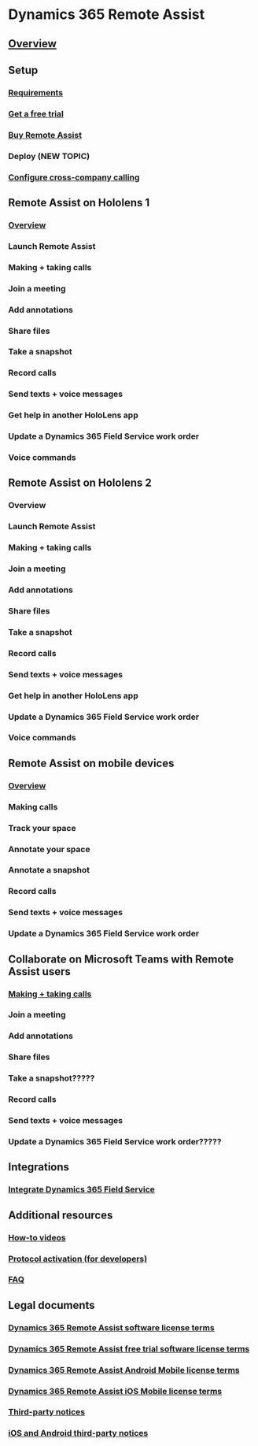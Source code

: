 # Dynamics 365 Remote Assist
## [Overview](index.md)
## Setup
### [Requirements](requirements.md)
### [Get a free trial](try-remote-assist-free.md)
### [Buy Remote Assist](buy-and-deploy-remote-assist.md)
### Deploy (NEW TOPIC)
### [Configure cross-company calling](cross-company-calling.md)
## Remote Assist on Hololens 1
### [Overview](user-guide.md)
### Launch Remote Assist
### Making + taking calls
### Join a meeting
### Add annotations
### Share files
### Take a snapshot
### Record calls
### Send texts + voice messages
### Get help in another HoloLens app
### Update a Dynamics 365 Field Service work order
### Voice commands
## Remote Assist on Hololens 2
### Overview
### Launch Remote Assist
### Making + taking calls
### Join a meeting
### Add annotations
### Share files
### Take a snapshot
### Record calls
### Send texts + voice messages
### Get help in another HoloLens app
### Update a Dynamics 365 Field Service work order 
### Voice commands
## Remote Assist on mobile devices
### [Overview](mobile-app/index.md)
### Making calls
### Track your space
### Annotate your space
### Annotate a snapshot
### Record calls
### Send texts + voice messages
### Update a Dynamics 365 Field Service work order 
## Collaborate on Microsoft Teams with Remote Assist users
### [Making + taking calls](use-microsoft-teams-with-remote-assist.md)
### Join a meeting
### Add annotations
### Share files
### Take a snapshot?????
### Record calls
### Send texts + voice messages
### Update a Dynamics 365 Field Service work order????? 
## Integrations
### [Integrate Dynamics 365 Field Service](troubleshoot-field-service.md)
## Additional resources
### [How-to videos](videos.md)
### [Protocol activation (for developers)](protocol-activation.md)
### [FAQ](faq.md)
## Legal documents
### [Dynamics 365 Remote Assist software license terms](../legal/remote-assist-license-terms.md)
### [Dynamics 365 Remote Assist free trial software license terms](../legal/remote-assist-license-terms-free-trial.md)
### [Dynamics 365 Remote Assist Android Mobile license terms](../legal/remote-assist-mobile-android.md)
### [Dynamics 365 Remote Assist iOS Mobile license terms](../legal/remote-assist-mobile-iOS.md)
### [Third-party notices](../legal/remote-assist-third-party-notice.md)
### [iOS and Android third-party notices](../legal/ios-android-third-party.md)

